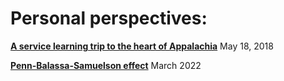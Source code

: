 <style>body {text-align: justify}</style>
<style>body {"font-family: Brill; font-size:3pt; text-align: justify}</style>

# **Personal perspectives**:
[**A service learning trip to the heart of Appalachia**](https://nordiechcharfi.github.io/2018-05-18-A%20service-learning-trip-to-the-heart-of-Appalachia/)  May 18, 2018 

[**Penn-Balassa-Samuelson effect**](https://github.com/nordiechcharfi/nordiechcharfi.github.io/blob/master/_posts/2020-12-05-small-open-economy/) March 2022
